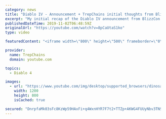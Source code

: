 ```yaml
---
category: news
title: "Diablo IV - Announcement + TrepChains initial thoughts from BlizzCon"
excerpt: "My initial recap of the Diablo IV announcement from BlizzCon 2019 Day 1. Update on Diablo 4 following day 2 and reflection ..."
publishedDateTime: 2019-11-02T06:48:59Z
originalUrl: "https://youtube.com/watch?v=8pCaUtaS1ko"
type: video

featuredContent: "<iframe width=\"800\" height=\"500\" frameborder=\"0\" src=\"https://www.youtube.com/embed/8pCaUtaS1ko\" allow=\"accelerometer; autoplay; encrypted-media; gyroscope; picture-in-picture\" allowfullscreen></iframe>"

provider:
  name: TrepChains
  domain: youtube.com

topics:
  - Diablo 4

images:
  - url: "https://www.youtube.com/img/desktop/supported_browsers/dinosaur.png"
    width: 1200
    height: 800
    isCached: true

secured: "DnrpfaMk03sFc8KzWp59HAxFi+q4WxnHYR7F7t2+TTZp+AKWG4FUUyNbv3TNSCjke1OrFD624a2UCqmfDTWVArvws8m2ZEuXfRMP8LfeKrhyhCkY6qnZQH43qXEBFaShlAIe8I2PB4T4qyjEGKl0cfzjQiyFk+KyfVSRpK0cgn3RHQxl34G4s9MJNMHkGbuhg6fxUE9NDYs2HCuBEiDNiSCsA5Q9pP0mkDiJ9Eh1bi4yP7msZBfuCLU6OFvOhm2at66c9ar5Ccf1jP7kn2NfQ9GORMZCmHUQwRt3wcgl4UJDmN8loJ5v8B0Uf3Htun3HXzBS2tKaEl9VZyqqIteK+9OI0iAoQv0lRS/EYaJoWL5GZIVpY5+nQtLAGy2z9trZBiQ5j2nAboLleHnt0uZP/x1Bnsw0LHVjkXrskOlSnww=;7TiBTRNrhwWZZMs7lFbRXA=="
---
```


